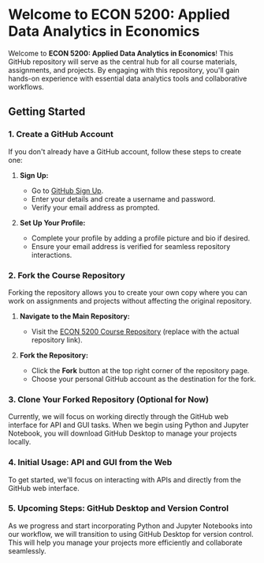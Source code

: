 

# Welcome to ECON 5200: Applied Data Analytics in Economics

Welcome to **ECON 5200: Applied Data Analytics in Economics**! This GitHub repository will serve as the central hub for all course materials, assignments, and projects. By engaging with this repository, you'll gain hands-on experience with essential data analytics tools and collaborative workflows.

## Getting Started

### 1. Create a GitHub Account

If you don't already have a GitHub account, follow these steps to create one:

1. **Sign Up:**
   - Go to [GitHub Sign Up](https://github.com/join).
   - Enter your details and create a username and password.
   - Verify your email address as prompted.

2. **Set Up Your Profile:**
   - Complete your profile by adding a profile picture and bio if desired.
   - Ensure your email address is verified for seamless repository interactions.

### 2. Fork the Course Repository

Forking the repository allows you to create your own copy where you can work on assignments and projects without affecting the original repository.

1. **Navigate to the Main Repository:**
   - Visit the [ECON 5200 Course Repository](https://github.com/RyanPiao/Data-Analytics-for-Economics/) (replace with the actual repository link).

2. **Fork the Repository:**
   - Click the **Fork** button at the top right corner of the repository page.
   - Choose your personal GitHub account as the destination for the fork.

### 3. Clone Your Forked Repository (Optional for Now)

Currently, we will focus on working directly through the GitHub web interface for API and GUI tasks. When we begin using Python and Jupyter Notebook, you will download GitHub Desktop to manage your projects locally.

### 4. Initial Usage: API and GUI from the Web

To get started, we'll focus on interacting with APIs and directly from the GitHub web interface. 

### 5. Upcoming Steps: GitHub Desktop and Version Control

As we progress and start incorporating Python and Jupyter Notebooks into our workflow, we will transition to using GitHub Desktop for version control. This will help you manage your projects more efficiently and collaborate seamlessly.

